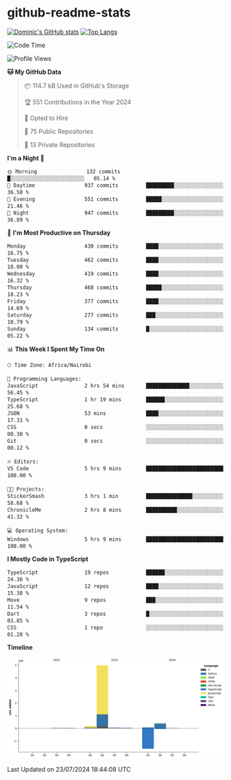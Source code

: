 # github-readme-stats
[![Dominic's GitHub stats](https://github-readme-stats.vercel.app/api?username=Domengo&show_icons=true)](https://github.com/anuraghazra/github-readme-stats)
[![Top Langs](https://github-readme-stats.vercel.app/api/top-langs/?username=Domengo&show_icons=true)](https://github.com/Domengo/github-readme-stats)

<!--START_SECTION:waka-->
![Code Time](http://img.shields.io/badge/Code%20Time-779%20hrs%2015%20mins-blue)

![Profile Views](http://img.shields.io/badge/Profile%20Views-0-blue)

**🐱 My GitHub Data** 

> 📦 114.7 kB Used in GitHub's Storage 
 > 
> 🏆 551 Contributions in the Year 2024
 > 
> 💼 Opted to Hire
 > 
> 📜 75 Public Repositories 
 > 
> 🔑 13 Private Repositories 
 > 
**I'm a Night 🦉** 

```text
🌞 Morning                132 commits         █░░░░░░░░░░░░░░░░░░░░░░░░   05.14 % 
🌆 Daytime                937 commits         █████████░░░░░░░░░░░░░░░░   36.50 % 
🌃 Evening                551 commits         █████░░░░░░░░░░░░░░░░░░░░   21.46 % 
🌙 Night                  947 commits         █████████░░░░░░░░░░░░░░░░   36.89 % 
```
📅 **I'm Most Productive on Thursday** 

```text
Monday                   430 commits         ████░░░░░░░░░░░░░░░░░░░░░   16.75 % 
Tuesday                  462 commits         ████░░░░░░░░░░░░░░░░░░░░░   18.00 % 
Wednesday                419 commits         ████░░░░░░░░░░░░░░░░░░░░░   16.32 % 
Thursday                 468 commits         █████░░░░░░░░░░░░░░░░░░░░   18.23 % 
Friday                   377 commits         ████░░░░░░░░░░░░░░░░░░░░░   14.69 % 
Saturday                 277 commits         ███░░░░░░░░░░░░░░░░░░░░░░   10.79 % 
Sunday                   134 commits         █░░░░░░░░░░░░░░░░░░░░░░░░   05.22 % 
```


📊 **This Week I Spent My Time On** 

```text
🕑︎ Time Zone: Africa/Nairobi

💬 Programming Languages: 
JavaScript               2 hrs 54 mins       ██████████████░░░░░░░░░░░   56.45 % 
TypeScript               1 hr 19 mins        ██████░░░░░░░░░░░░░░░░░░░   25.68 % 
JSON                     53 mins             ████░░░░░░░░░░░░░░░░░░░░░   17.31 % 
CSS                      0 secs              ░░░░░░░░░░░░░░░░░░░░░░░░░   00.30 % 
Git                      0 secs              ░░░░░░░░░░░░░░░░░░░░░░░░░   00.12 % 

🔥 Editors: 
VS Code                  5 hrs 9 mins        █████████████████████████   100.00 % 

🐱‍💻 Projects: 
StickerSmash             3 hrs 1 min         ███████████████░░░░░░░░░░   58.68 % 
ChronicleMe              2 hrs 8 mins        ██████████░░░░░░░░░░░░░░░   41.32 % 

💻 Operating System: 
Windows                  5 hrs 9 mins        █████████████████████████   100.00 % 
```

**I Mostly Code in TypeScript** 

```text
TypeScript               19 repos            ██████░░░░░░░░░░░░░░░░░░░   24.36 % 
JavaScript               12 repos            ████░░░░░░░░░░░░░░░░░░░░░   15.38 % 
Move                     9 repos             ███░░░░░░░░░░░░░░░░░░░░░░   11.54 % 
Dart                     3 repos             █░░░░░░░░░░░░░░░░░░░░░░░░   03.85 % 
CSS                      1 repo              ░░░░░░░░░░░░░░░░░░░░░░░░░   01.28 % 
```



**Timeline**

![Lines of Code chart](https://raw.githubusercontent.com/Domengo/Domengo/main/assets/bar_graph.png)


 Last Updated on 23/07/2024 18:44:08 UTC
<!--END_SECTION:waka-->


